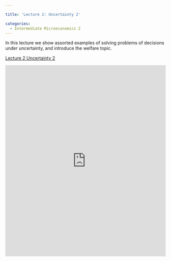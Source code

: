 ```yaml
---

title: 'Lecture 2: Uncertainty 2'

categories:
  - Intermediate Microeconomics 2
---
```

In this lecture we show assorted examples of solving problems of decisions under uncertainty, and introduce the welfare topic.  

<a title="View Lecture 2 Uncertainty 2 on Scribd" href="https://www.scribd.com/doc/125515523/Lecture-2-Uncertainty-2" >Lecture 2 Uncertainty 2</a>

<iframe src="https://www.scribd.com/embeds/125515523/content?start_page=1&view_mode=scroll" data-auto-height="false" data-aspect-ratio="undefined" scrolling="no" width="100%" height="600" frameborder="0"></iframe>